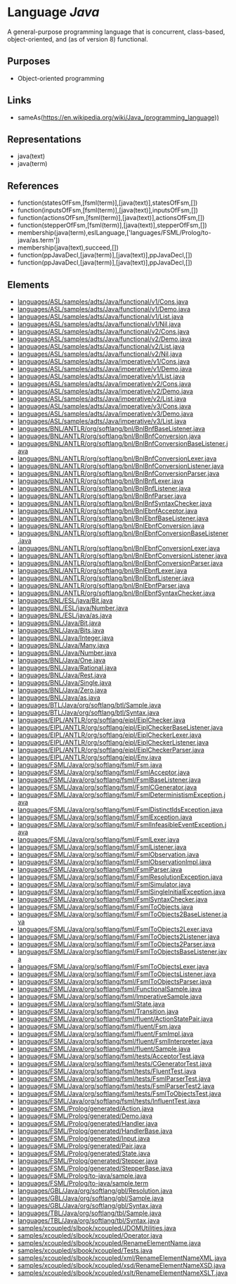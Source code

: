 # Language _Java_
A general-purpose programming language that is concurrent, class-based, object-oriented, and (as of version 8) functional.

## Purposes
* Object-oriented programming

## Links
* sameAs(https://en.wikipedia.org/wiki/Java_(programming_language))

## Representations
* java(text)
* java(term)

## References
* function(statesOfFsm,[fsml(term)],[java(text)],statesOfFsm,[])
* function(inputsOfFsm,[fsml(term)],[java(text)],inputsOfFsm,[])
* function(actionsOfFsm,[fsml(term)],[java(text)],actionsOfFsm,[])
* function(stepperOfFsm,[fsml(term)],[java(text)],stepperOfFsm,[])
* membership(java(term),eslLanguage,['languages/FSML/Prolog/to-java/as.term'])
* membership(java(text),succeed,[])
* function(ppJavaDecl,[java(term)],[java(text)],ppJavaDecl,[])
* function(ppJavaDecl,[java(term)],[java(text)],ppJavaDecl,[])

## Elements
* [languages/ASL/samples/adts/Java/functional/v1/Cons.java](../../languages/ASL/samples/adts/Java/functional/v1/Cons.java)
* [languages/ASL/samples/adts/Java/functional/v1/Demo.java](../../languages/ASL/samples/adts/Java/functional/v1/Demo.java)
* [languages/ASL/samples/adts/Java/functional/v1/List.java](../../languages/ASL/samples/adts/Java/functional/v1/List.java)
* [languages/ASL/samples/adts/Java/functional/v1/Nil.java](../../languages/ASL/samples/adts/Java/functional/v1/Nil.java)
* [languages/ASL/samples/adts/Java/functional/v2/Cons.java](../../languages/ASL/samples/adts/Java/functional/v2/Cons.java)
* [languages/ASL/samples/adts/Java/functional/v2/Demo.java](../../languages/ASL/samples/adts/Java/functional/v2/Demo.java)
* [languages/ASL/samples/adts/Java/functional/v2/List.java](../../languages/ASL/samples/adts/Java/functional/v2/List.java)
* [languages/ASL/samples/adts/Java/functional/v2/Nil.java](../../languages/ASL/samples/adts/Java/functional/v2/Nil.java)
* [languages/ASL/samples/adts/Java/imperative/v1/Cons.java](../../languages/ASL/samples/adts/Java/imperative/v1/Cons.java)
* [languages/ASL/samples/adts/Java/imperative/v1/Demo.java](../../languages/ASL/samples/adts/Java/imperative/v1/Demo.java)
* [languages/ASL/samples/adts/Java/imperative/v1/List.java](../../languages/ASL/samples/adts/Java/imperative/v1/List.java)
* [languages/ASL/samples/adts/Java/imperative/v2/Cons.java](../../languages/ASL/samples/adts/Java/imperative/v2/Cons.java)
* [languages/ASL/samples/adts/Java/imperative/v2/Demo.java](../../languages/ASL/samples/adts/Java/imperative/v2/Demo.java)
* [languages/ASL/samples/adts/Java/imperative/v2/List.java](../../languages/ASL/samples/adts/Java/imperative/v2/List.java)
* [languages/ASL/samples/adts/Java/imperative/v3/Cons.java](../../languages/ASL/samples/adts/Java/imperative/v3/Cons.java)
* [languages/ASL/samples/adts/Java/imperative/v3/Demo.java](../../languages/ASL/samples/adts/Java/imperative/v3/Demo.java)
* [languages/ASL/samples/adts/Java/imperative/v3/List.java](../../languages/ASL/samples/adts/Java/imperative/v3/List.java)
* [languages/BNL/ANTLR/org/softlang/bnl/BnlBnfBaseListener.java](../../languages/BNL/ANTLR/org/softlang/bnl/BnlBnfBaseListener.java)
* [languages/BNL/ANTLR/org/softlang/bnl/BnlBnfConversion.java](../../languages/BNL/ANTLR/org/softlang/bnl/BnlBnfConversion.java)
* [languages/BNL/ANTLR/org/softlang/bnl/BnlBnfConversionBaseListener.java](../../languages/BNL/ANTLR/org/softlang/bnl/BnlBnfConversionBaseListener.java)
* [languages/BNL/ANTLR/org/softlang/bnl/BnlBnfConversionLexer.java](../../languages/BNL/ANTLR/org/softlang/bnl/BnlBnfConversionLexer.java)
* [languages/BNL/ANTLR/org/softlang/bnl/BnlBnfConversionListener.java](../../languages/BNL/ANTLR/org/softlang/bnl/BnlBnfConversionListener.java)
* [languages/BNL/ANTLR/org/softlang/bnl/BnlBnfConversionParser.java](../../languages/BNL/ANTLR/org/softlang/bnl/BnlBnfConversionParser.java)
* [languages/BNL/ANTLR/org/softlang/bnl/BnlBnfLexer.java](../../languages/BNL/ANTLR/org/softlang/bnl/BnlBnfLexer.java)
* [languages/BNL/ANTLR/org/softlang/bnl/BnlBnfListener.java](../../languages/BNL/ANTLR/org/softlang/bnl/BnlBnfListener.java)
* [languages/BNL/ANTLR/org/softlang/bnl/BnlBnfParser.java](../../languages/BNL/ANTLR/org/softlang/bnl/BnlBnfParser.java)
* [languages/BNL/ANTLR/org/softlang/bnl/BnlBnfSyntaxChecker.java](../../languages/BNL/ANTLR/org/softlang/bnl/BnlBnfSyntaxChecker.java)
* [languages/BNL/ANTLR/org/softlang/bnl/BnlEbnfAcceptor.java](../../languages/BNL/ANTLR/org/softlang/bnl/BnlEbnfAcceptor.java)
* [languages/BNL/ANTLR/org/softlang/bnl/BnlEbnfBaseListener.java](../../languages/BNL/ANTLR/org/softlang/bnl/BnlEbnfBaseListener.java)
* [languages/BNL/ANTLR/org/softlang/bnl/BnlEbnfConversion.java](../../languages/BNL/ANTLR/org/softlang/bnl/BnlEbnfConversion.java)
* [languages/BNL/ANTLR/org/softlang/bnl/BnlEbnfConversionBaseListener.java](../../languages/BNL/ANTLR/org/softlang/bnl/BnlEbnfConversionBaseListener.java)
* [languages/BNL/ANTLR/org/softlang/bnl/BnlEbnfConversionLexer.java](../../languages/BNL/ANTLR/org/softlang/bnl/BnlEbnfConversionLexer.java)
* [languages/BNL/ANTLR/org/softlang/bnl/BnlEbnfConversionListener.java](../../languages/BNL/ANTLR/org/softlang/bnl/BnlEbnfConversionListener.java)
* [languages/BNL/ANTLR/org/softlang/bnl/BnlEbnfConversionParser.java](../../languages/BNL/ANTLR/org/softlang/bnl/BnlEbnfConversionParser.java)
* [languages/BNL/ANTLR/org/softlang/bnl/BnlEbnfLexer.java](../../languages/BNL/ANTLR/org/softlang/bnl/BnlEbnfLexer.java)
* [languages/BNL/ANTLR/org/softlang/bnl/BnlEbnfListener.java](../../languages/BNL/ANTLR/org/softlang/bnl/BnlEbnfListener.java)
* [languages/BNL/ANTLR/org/softlang/bnl/BnlEbnfParser.java](../../languages/BNL/ANTLR/org/softlang/bnl/BnlEbnfParser.java)
* [languages/BNL/ANTLR/org/softlang/bnl/BnlEbnfSyntaxChecker.java](../../languages/BNL/ANTLR/org/softlang/bnl/BnlEbnfSyntaxChecker.java)
* [languages/BNL/ESL/java/Bit.java](../../languages/BNL/ESL/java/Bit.java)
* [languages/BNL/ESL/java/Number.java](../../languages/BNL/ESL/java/Number.java)
* [languages/BNL/ESL/java/as.java](../../languages/BNL/ESL/java/as.java)
* [languages/BNL/Java/Bit.java](../../languages/BNL/Java/Bit.java)
* [languages/BNL/Java/Bits.java](../../languages/BNL/Java/Bits.java)
* [languages/BNL/Java/Integer.java](../../languages/BNL/Java/Integer.java)
* [languages/BNL/Java/Many.java](../../languages/BNL/Java/Many.java)
* [languages/BNL/Java/Number.java](../../languages/BNL/Java/Number.java)
* [languages/BNL/Java/One.java](../../languages/BNL/Java/One.java)
* [languages/BNL/Java/Rational.java](../../languages/BNL/Java/Rational.java)
* [languages/BNL/Java/Rest.java](../../languages/BNL/Java/Rest.java)
* [languages/BNL/Java/Single.java](../../languages/BNL/Java/Single.java)
* [languages/BNL/Java/Zero.java](../../languages/BNL/Java/Zero.java)
* [languages/BNL/Java/as.java](../../languages/BNL/Java/as.java)
* [languages/BTL/Java/org/softlang/btl/Sample.java](../../languages/BTL/Java/org/softlang/btl/Sample.java)
* [languages/BTL/Java/org/softlang/btl/Syntax.java](../../languages/BTL/Java/org/softlang/btl/Syntax.java)
* [languages/EIPL/ANTLR/org/softlang/eipl/EiplChecker.java](../../languages/EIPL/ANTLR/org/softlang/eipl/EiplChecker.java)
* [languages/EIPL/ANTLR/org/softlang/eipl/EiplCheckerBaseListener.java](../../languages/EIPL/ANTLR/org/softlang/eipl/EiplCheckerBaseListener.java)
* [languages/EIPL/ANTLR/org/softlang/eipl/EiplCheckerLexer.java](../../languages/EIPL/ANTLR/org/softlang/eipl/EiplCheckerLexer.java)
* [languages/EIPL/ANTLR/org/softlang/eipl/EiplCheckerListener.java](../../languages/EIPL/ANTLR/org/softlang/eipl/EiplCheckerListener.java)
* [languages/EIPL/ANTLR/org/softlang/eipl/EiplCheckerParser.java](../../languages/EIPL/ANTLR/org/softlang/eipl/EiplCheckerParser.java)
* [languages/EIPL/ANTLR/org/softlang/eipl/Env.java](../../languages/EIPL/ANTLR/org/softlang/eipl/Env.java)
* [languages/FSML/Java/org/softlang/fsml/Fsm.java](../../languages/FSML/Java/org/softlang/fsml/Fsm.java)
* [languages/FSML/Java/org/softlang/fsml/FsmlAcceptor.java](../../languages/FSML/Java/org/softlang/fsml/FsmlAcceptor.java)
* [languages/FSML/Java/org/softlang/fsml/FsmlBaseListener.java](../../languages/FSML/Java/org/softlang/fsml/FsmlBaseListener.java)
* [languages/FSML/Java/org/softlang/fsml/FsmlCGenerator.java](../../languages/FSML/Java/org/softlang/fsml/FsmlCGenerator.java)
* [languages/FSML/Java/org/softlang/fsml/FsmlDeterministismException.java](../../languages/FSML/Java/org/softlang/fsml/FsmlDeterministismException.java)
* [languages/FSML/Java/org/softlang/fsml/FsmlDistinctIdsException.java](../../languages/FSML/Java/org/softlang/fsml/FsmlDistinctIdsException.java)
* [languages/FSML/Java/org/softlang/fsml/FsmlException.java](../../languages/FSML/Java/org/softlang/fsml/FsmlException.java)
* [languages/FSML/Java/org/softlang/fsml/FsmlInfeasibleEventException.java](../../languages/FSML/Java/org/softlang/fsml/FsmlInfeasibleEventException.java)
* [languages/FSML/Java/org/softlang/fsml/FsmlLexer.java](../../languages/FSML/Java/org/softlang/fsml/FsmlLexer.java)
* [languages/FSML/Java/org/softlang/fsml/FsmlListener.java](../../languages/FSML/Java/org/softlang/fsml/FsmlListener.java)
* [languages/FSML/Java/org/softlang/fsml/FsmlObservation.java](../../languages/FSML/Java/org/softlang/fsml/FsmlObservation.java)
* [languages/FSML/Java/org/softlang/fsml/FsmlObservationImpl.java](../../languages/FSML/Java/org/softlang/fsml/FsmlObservationImpl.java)
* [languages/FSML/Java/org/softlang/fsml/FsmlParser.java](../../languages/FSML/Java/org/softlang/fsml/FsmlParser.java)
* [languages/FSML/Java/org/softlang/fsml/FsmlResolutionException.java](../../languages/FSML/Java/org/softlang/fsml/FsmlResolutionException.java)
* [languages/FSML/Java/org/softlang/fsml/FsmlSimulator.java](../../languages/FSML/Java/org/softlang/fsml/FsmlSimulator.java)
* [languages/FSML/Java/org/softlang/fsml/FsmlSingleInitialException.java](../../languages/FSML/Java/org/softlang/fsml/FsmlSingleInitialException.java)
* [languages/FSML/Java/org/softlang/fsml/FsmlSyntaxChecker.java](../../languages/FSML/Java/org/softlang/fsml/FsmlSyntaxChecker.java)
* [languages/FSML/Java/org/softlang/fsml/FsmlToObjects.java](../../languages/FSML/Java/org/softlang/fsml/FsmlToObjects.java)
* [languages/FSML/Java/org/softlang/fsml/FsmlToObjects2BaseListener.java](../../languages/FSML/Java/org/softlang/fsml/FsmlToObjects2BaseListener.java)
* [languages/FSML/Java/org/softlang/fsml/FsmlToObjects2Lexer.java](../../languages/FSML/Java/org/softlang/fsml/FsmlToObjects2Lexer.java)
* [languages/FSML/Java/org/softlang/fsml/FsmlToObjects2Listener.java](../../languages/FSML/Java/org/softlang/fsml/FsmlToObjects2Listener.java)
* [languages/FSML/Java/org/softlang/fsml/FsmlToObjects2Parser.java](../../languages/FSML/Java/org/softlang/fsml/FsmlToObjects2Parser.java)
* [languages/FSML/Java/org/softlang/fsml/FsmlToObjectsBaseListener.java](../../languages/FSML/Java/org/softlang/fsml/FsmlToObjectsBaseListener.java)
* [languages/FSML/Java/org/softlang/fsml/FsmlToObjectsLexer.java](../../languages/FSML/Java/org/softlang/fsml/FsmlToObjectsLexer.java)
* [languages/FSML/Java/org/softlang/fsml/FsmlToObjectsListener.java](../../languages/FSML/Java/org/softlang/fsml/FsmlToObjectsListener.java)
* [languages/FSML/Java/org/softlang/fsml/FsmlToObjectsParser.java](../../languages/FSML/Java/org/softlang/fsml/FsmlToObjectsParser.java)
* [languages/FSML/Java/org/softlang/fsml/FunctionalSample.java](../../languages/FSML/Java/org/softlang/fsml/FunctionalSample.java)
* [languages/FSML/Java/org/softlang/fsml/ImperativeSample.java](../../languages/FSML/Java/org/softlang/fsml/ImperativeSample.java)
* [languages/FSML/Java/org/softlang/fsml/State.java](../../languages/FSML/Java/org/softlang/fsml/State.java)
* [languages/FSML/Java/org/softlang/fsml/Transition.java](../../languages/FSML/Java/org/softlang/fsml/Transition.java)
* [languages/FSML/Java/org/softlang/fsml/fluent/ActionStatePair.java](../../languages/FSML/Java/org/softlang/fsml/fluent/ActionStatePair.java)
* [languages/FSML/Java/org/softlang/fsml/fluent/Fsm.java](../../languages/FSML/Java/org/softlang/fsml/fluent/Fsm.java)
* [languages/FSML/Java/org/softlang/fsml/fluent/FsmImpl.java](../../languages/FSML/Java/org/softlang/fsml/fluent/FsmImpl.java)
* [languages/FSML/Java/org/softlang/fsml/fluent/FsmlInterpreter.java](../../languages/FSML/Java/org/softlang/fsml/fluent/FsmlInterpreter.java)
* [languages/FSML/Java/org/softlang/fsml/fluent/Sample.java](../../languages/FSML/Java/org/softlang/fsml/fluent/Sample.java)
* [languages/FSML/Java/org/softlang/fsml/tests/AcceptorTest.java](../../languages/FSML/Java/org/softlang/fsml/tests/AcceptorTest.java)
* [languages/FSML/Java/org/softlang/fsml/tests/CGeneratorTest.java](../../languages/FSML/Java/org/softlang/fsml/tests/CGeneratorTest.java)
* [languages/FSML/Java/org/softlang/fsml/tests/FluentTest.java](../../languages/FSML/Java/org/softlang/fsml/tests/FluentTest.java)
* [languages/FSML/Java/org/softlang/fsml/tests/FsmlParserTest.java](../../languages/FSML/Java/org/softlang/fsml/tests/FsmlParserTest.java)
* [languages/FSML/Java/org/softlang/fsml/tests/FsmlParserTest2.java](../../languages/FSML/Java/org/softlang/fsml/tests/FsmlParserTest2.java)
* [languages/FSML/Java/org/softlang/fsml/tests/FsmlToObjectsTest.java](../../languages/FSML/Java/org/softlang/fsml/tests/FsmlToObjectsTest.java)
* [languages/FSML/Java/org/softlang/fsml/tests/InfluentTest.java](../../languages/FSML/Java/org/softlang/fsml/tests/InfluentTest.java)
* [languages/FSML/Prolog/generated/Action.java](../../languages/FSML/Prolog/generated/Action.java)
* [languages/FSML/Prolog/generated/Demo.java](../../languages/FSML/Prolog/generated/Demo.java)
* [languages/FSML/Prolog/generated/Handler.java](../../languages/FSML/Prolog/generated/Handler.java)
* [languages/FSML/Prolog/generated/HandlerBase.java](../../languages/FSML/Prolog/generated/HandlerBase.java)
* [languages/FSML/Prolog/generated/Input.java](../../languages/FSML/Prolog/generated/Input.java)
* [languages/FSML/Prolog/generated/Pair.java](../../languages/FSML/Prolog/generated/Pair.java)
* [languages/FSML/Prolog/generated/State.java](../../languages/FSML/Prolog/generated/State.java)
* [languages/FSML/Prolog/generated/Stepper.java](../../languages/FSML/Prolog/generated/Stepper.java)
* [languages/FSML/Prolog/generated/StepperBase.java](../../languages/FSML/Prolog/generated/StepperBase.java)
* [languages/FSML/Prolog/to-java/sample.java](../../languages/FSML/Prolog/to-java/sample.java)
* [languages/FSML/Prolog/to-java/sample.term](../../languages/FSML/Prolog/to-java/sample.term)
* [languages/GBL/Java/org/softlang/gbl/Resolution.java](../../languages/GBL/Java/org/softlang/gbl/Resolution.java)
* [languages/GBL/Java/org/softlang/gbl/Sample.java](../../languages/GBL/Java/org/softlang/gbl/Sample.java)
* [languages/GBL/Java/org/softlang/gbl/Syntax.java](../../languages/GBL/Java/org/softlang/gbl/Syntax.java)
* [languages/TBL/Java/org/softlang/tbl/Sample.java](../../languages/TBL/Java/org/softlang/tbl/Sample.java)
* [languages/TBL/Java/org/softlang/tbl/Syntax.java](../../languages/TBL/Java/org/softlang/tbl/Syntax.java)
* [samples/xcoupled/slbook/xcoupled/JDOMUtilities.java](../../samples/xcoupled/slbook/xcoupled/JDOMUtilities.java)
* [samples/xcoupled/slbook/xcoupled/Operator.java](../../samples/xcoupled/slbook/xcoupled/Operator.java)
* [samples/xcoupled/slbook/xcoupled/RenameElementName.java](../../samples/xcoupled/slbook/xcoupled/RenameElementName.java)
* [samples/xcoupled/slbook/xcoupled/Tests.java](../../samples/xcoupled/slbook/xcoupled/Tests.java)
* [samples/xcoupled/slbook/xcoupled/xml/RenameElementNameXML.java](../../samples/xcoupled/slbook/xcoupled/xml/RenameElementNameXML.java)
* [samples/xcoupled/slbook/xcoupled/xsd/RenameElementNameXSD.java](../../samples/xcoupled/slbook/xcoupled/xsd/RenameElementNameXSD.java)
* [samples/xcoupled/slbook/xcoupled/xslt/RenameElementNameXSLT.java](../../samples/xcoupled/slbook/xcoupled/xslt/RenameElementNameXSLT.java)
